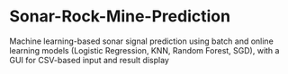 # Sonar-Rock-Mine-Prediction
Machine learning-based sonar signal prediction using batch and online learning models (Logistic Regression, KNN, Random Forest, SGD), with a GUI for CSV-based input and result display
